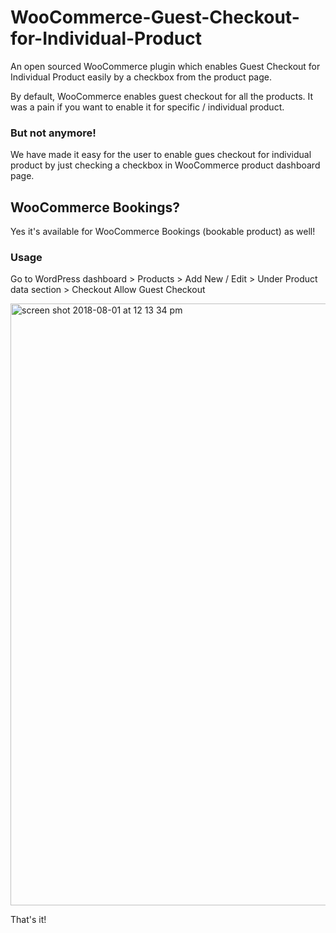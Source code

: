 # WooCommerce-Guest-Checkout-for-Individual-Product
An open sourced WooCommerce plugin which enables Guest Checkout for Individual Product easily by a checkbox from the product page.

By default, WooCommerce enables guest checkout for all the products. It was a pain if you want to enable it for specific / individual product. 

### But not anymore!
We have made it easy for the user to enable gues checkout for individual product by just checking a checkbox in WooCommerce product dashboard page.

## WooCommerce Bookings?
Yes it's available for WooCommerce Bookings (bookable product) as well!

### Usage

Go to WordPress dashboard > Products > Add New / Edit >  Under Product data section > Checkout  Allow Guest Checkout



<img width="963" alt="screen shot 2018-08-01 at 12 13 34 pm" src="https://user-images.githubusercontent.com/24408261/43505881-e480dca4-9585-11e8-9794-5f369964eda2.png">



That's it!

